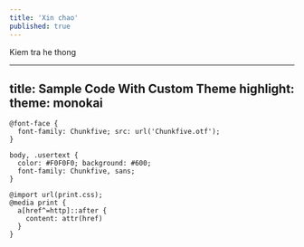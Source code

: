 ```yaml
---
title: 'Xin chao'
published: true
---
```


Kiem tra he thong

---
title: Sample Code With Custom Theme
highlight:
    theme: monokai
---

```
@font-face {
  font-family: Chunkfive; src: url('Chunkfive.otf');
}

body, .usertext {
  color: #F0F0F0; background: #600;
  font-family: Chunkfive, sans;
}

@import url(print.css);
@media print {
  a[href^=http]::after {
    content: attr(href)
  }
}
```